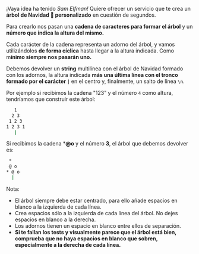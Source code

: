 ¡Vaya idea ha tenido _Sam Elfman!_ Quiere ofrecer un servicio que te crea un **árbol de Navidad 🎄 personalizado** en cuestión de segundos.

Para crearlo nos pasan una **cadena de caracteres para formar el árbol** y un **número que indica la altura del mismo.**

Cada carácter de la cadena representa un adorno del árbol, y vamos utilizándolos **de forma cíclica** hasta llegar a la altura indicada. Como m**ínimo siempre nos pasarán uno.**

Debemos devolver un **string** multilínea con el árbol de Navidad formado con los adornos, la altura indicada **más una última línea con el tronco formado por el carácter `|`** en el centro y, finalmente, un salto de línea `\n`.

Por ejemplo si recibimos la cadena "123" y el número `4` como altura, tendríamos que construir este árbol:

```sh
   1
  2 3
 1 2 3
1 2 3 1
   |
```

Si recibimos la cadena ***@o** y el número **3**, el árbol que debemos devolver es:

```sh
 *
 @ o
* @ o
  |
```

Nota:
* El árbol siempre debe estar centrado, para ello añade espacios en blanco a la izquierda de cada línea.
* Crea espacios sólo a la izquierda de cada línea del árbol. No dejes espacios en blanco a la derecha.
* Los adornos tienen un espacio en blanco entre ellos de separación.
* **Si te fallan los tests y visualmente parece que el árbol está bien, comprueba que no haya espacios en blanco que sobren, especialmente a la derecha de cada línea.**
